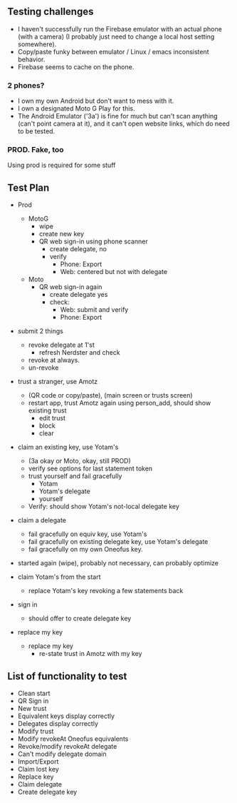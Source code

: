 ## Testing challenges
- I haven't successfully run the Firebase emulator with an actual phone (with a camera) (I probably just need to change a local host setting somewhere).
- Copy/paste funky between emulator / Linux / emacs inconsistent behavior.
- Firebase seems to cache on the phone.

### 2 phones?
- I own my own Android but don't want to mess with it.
- I own a designated Moto G Play for this.
- The Android Emulator ('3a') is fine for much but can't scan anything (can't point camera at it), and it can't open website links, 
  which do need to be tested.

### PROD. Fake, too
Using prod is required for some stuff

## Test Plan

- Prod
  - MotoG
      - wipe
      - create new key
      - QR web sign-in using phone scanner
          - create delegate, no
          - verify
            - Phone: Export
            - Web: centered but not with delegate
  - Moto
    - QR web sign-in again
      - create delegate yes
      - check:
        - Web: submit and verify
        - Phone: Export

- submit 2 things
  - revoke delegate at 1'st
    - refresh Nerdster and check
  - revoke at always.
  - un-revoke

- trust a stranger, use Amotz
  - (QR code or copy/paste), (main screen or trusts screen)
  - restart app, trust Amotz again using person_add, should show existing trust
    - edit trust
    - block
    - clear

- claim an existing key, use Yotam's
    - (3a okay or Moto, okay, still PROD)
    - verify see options for last statement token
  - trust yourself and fail gracefully
    - Yotam
    - Yotam's delegate
    - yourself
  - Verify: should show Yotam's not-local delegate key

- claim a delegate
  - fail gracefully on equiv key, use Yotam's
  - fail gracefully on existing delegate key, use Yotam's delegate
  - fail gracefully on my own Oneofus key.

- started again (wipe), probably not necessary, can probably optimize

- claim Yotam's from the start
  - replace Yotam's key revoking a few statements back
- sign in
  - should offer to create delegate key

- replace my key
  - replace my key
    - re-state trust in Amotz with my key

## List of functionality to test
- Clean start
- QR Sign in
- New trust
- Equivalent keys display correctly
- Delegates display correctly
- Modify trust
- Modify revokeAt Oneofus equivalents
- Revoke/modify revokeAt delegate
- Can't modify delegate domain
- Import/Export
- Claim lost key
- Replace key
- Claim delegate
- Create delegate key

